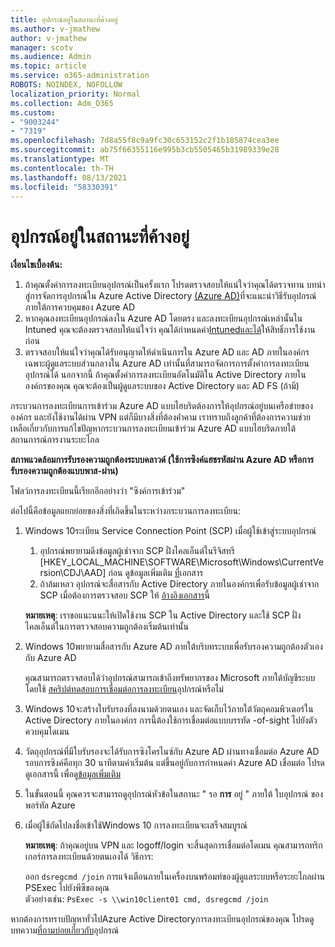 ```yaml
---
title: อุปกรณ์อยู่ในสถานะที่ค้างอยู่
ms.author: v-jmathew
author: v-jmathew
manager: scotv
ms.audience: Admin
ms.topic: article
ms.service: o365-administration
ROBOTS: NOINDEX, NOFOLLOW
localization_priority: Normal
ms.collection: Adm_O365
ms.custom:
- "9003244"
- "7319"
ms.openlocfilehash: 7d8a55f8c9a9fc30c653152c2f1b185874cea3ee
ms.sourcegitcommit: ab75f66355116e995b3cb5505465b31989339e28
ms.translationtype: MT
ms.contentlocale: th-TH
ms.lasthandoff: 08/13/2021
ms.locfileid: "58330391"
---
```

# <a name="device-in-pending-state"></a>อุปกรณ์อยู่ในสถานะที่ค้างอยู่

**เงื่อนไขเบื้องต้น:**

1. ถ้าคุณตั้งค่าการลงทะเบียนอุปกรณ์เป็นครั้งแรก โปรดตรวจสอบให้แน่ใจว่าคุณได้ตรวจทาน บทนําสู่การจัดการอุปกรณ์ใน Azure Active Directory [(Azure AD)](https://docs.microsoft.com/azure/active-directory/devices/overview?WT.mc_id=Portal-Microsoft_Azure_Support)ที่จะแนะนําวิธีรับอุปกรณ์ภายใต้การควบคุมของ Azure AD
2. หากคุณลงทะเบียนอุปกรณ์ลงใน Azure AD โดยตรง และลงทะเบียนอุปกรณ์เหล่านั้นใน Intuned คุณจะต้องตรวจสอบให้แน่ใจว่า คุณได้กําหนดค่า[Intuned](https://docs.microsoft.com/mem/intune/enrollment/device-enrollment?WT.mc_id=Portal-Microsoft_Azure_Support)[และได้](https://docs.microsoft.com/mem/intune/fundamentals/licenses-assign?WT.mc_id=Portal-Microsoft_Azure_Support)ให้สิทธิ์การใช้งานก่อน
3. ตรวจสอบให้แน่ใจว่าคุณได้รับอนุญาตให้ดําเนินการใน Azure AD และ AD ภายในองค์กร เฉพาะผู้ดูแลระบบส่วนกลางใน Azure AD เท่านั้นที่สามารถจัดการการตั้งค่าการลงทะเบียนอุปกรณ์ได้ นอกจากนี้ ถ้าคุณตั้งค่าการลงทะเบียนอัตโนมัติใน Active Directory ภายในองค์กรของคุณ คุณจะต้องเป็นผู้ดูแลระบบของ Active Directory และ AD FS (ถ้ามี)

กระบวนการลงทะเบียนการเข้าร่วม Azure AD แบบไฮบริดต้องการให้อุปกรณ์อยู่บนเครือข่ายขององค์กร และยังใช้งานได้ผ่าน VPN แต่ก็มีบางสิ่งที่ต้องค่ําคาม เราทราบถึงลูกค้าที่ต้องการความช่วยเหลือเกี่ยวกับการแก้ไขปัญหากระบวนการลงทะเบียนเข้าร่วม Azure AD แบบไฮบริดภายใต้สถานการณ์การงานระยะไกล

**สภาพแวดล้อมการรับรองความถูกต้องระบบคลาวด์ (ใช้การซิงค์แฮชรหัสผ่าน Azure AD หรือการรับรองความถูกต้องแบบพาส-ผ่าน)**

โฟลว์การลงทะเบียนนี้เรียกอีกอย่างว่า "ซิงค์การเข้าร่วม"

ต่อไปนี้คือข้อมูลแยกย่อยของสิ่งที่เกิดขึ้นในระหว่างกระบวนการลงทะเบียน:

1. Windows 10ระเบียน Service Connection Point (SCP) เมื่อผู้ใช้เข้าสู่ระบบอุปกรณ์

    1. อุปกรณ์พยายามดึงข้อมูลผู้เช่าจาก SCP ฝั่งไคลเอ็นต์ในรีจิสทรี [HKEY_LOCAL_MACHINE\SOFTWARE\Microsoft\Windows\CurrentVersion\CDJ\AAD] ก่อน ดูข้อมูลเพิ่มเติม [ที่](https://docs.microsoft.com/azure/active-directory/devices/hybrid-azuread-join-control)เอกสาร
    1. ถ้าล้มเหลว อุปกรณ์จะสื่อสารกับ Active Directory ภายในองค์กรเพื่อรับข้อมูลผู้เช่าจาก SCP เมื่อต้องการตรวจสอบ SCP ให้ [อ้างอิงเอกสาร](https://docs.microsoft.com/azure/active-directory/devices/hybrid-azuread-join-manual#configure-a-service-connection-point)นี้

    **หมายเหตุ**: เราขอแนะนนะให้เปิดใช้งาน SCP ใน Active Directory และใช้ SCP ฝั่งไคลเอ็นต์ในการตรวจสอบความถูกต้องเริ่มต้นเท่านั้น

2. Windows 10พยายามสื่อสารกับ Azure AD ภายใต้บริบทระบบเพื่อรับรองความถูกต้องตัวเองกับ Azure AD

    คุณสามารถตรวจสอบได้ว่าอุปกรณ์สามารถเข้าถึงทรัพยากรของ Microsoft ภายใต้บัญชีระบบโดยใช้ [สคริปต์ทดสอบการเชื่อมต่อการลงทะเบียน](https://gallery.technet.microsoft.com/Test-Device-Registration-3dc944c0)อุปกรณ์หรือไม่

3. Windows 10จะสร้างใบรับรองที่ลงนามด้วยตนเอง และจัดเก็บไว้ภายใต้วัตถุคอมพิวเตอร์ใน Active Directory ภายในองค์กร การนี้ต้องใช้การเชื่อมต่อแบบบรรทัด -of-sight ไปยังตัวควบคุมโดเมน

4. วัตถุอุปกรณ์ที่มีใบรับรองจะได้รับการซิงโครไนซ์กับ Azure AD ผ่านทางเชื่อมต่อ Azure AD รอบการซิงค์คือทุก 30 นาทีตามค่าเริ่มต้น แต่ขึ้นอยู่กับการกําหนดค่า Azure AD เชื่อมต่อ โปรดดูเอกสารนี้ เพื่อดู[ข้อมูลเพิ่มเติม](https://docs.microsoft.com/azure/active-directory/hybrid/how-to-connect-sync-configure-filtering#organizational-unitbased-filtering)

5. ในขั้นตอนนี้ คุณควรจะสามารถดูอุปกรณ์หัวข้อในสถานะ " รอ **การ** อยู่ " ภายใต้ ใบอุปกรณ์ ของพอร์ทัล Azure

6. เมื่อผู้ใช้ถัดไปลงชื่อเข้าใช้Windows 10 การลงทะเบียนจะเสร็จสมบูรณ์

    **หมายเหตุ**: ถ้าคุณอยู่บน VPN และ logoff/login จะสิ้นสุดการเชื่อมต่อโดเมน คุณสามารถทริกเกอร์การลงทะเบียนด้วยตนเองได้ วิธีการ:
    
    ออก `dsregcmd /join` การแจ้งเตือนภายในเครื่องบนพร้อมท์ของผู้ดูแลระบบหรือระยะไกลผ่าน PSExec ไปยังพีซีของคุณ\
    ตัวอย่างเช่น: `PsExec -s \\win10client01 cmd, dsregcmd /join`

หากต้องการทราบปัญหาทั่วไปAzure Active Directoryการลงทะเบียนอุปกรณ์ของคุณ โปรดดู บทความ[ที่ถามบ่อยเกี่ยวกับ](https://docs.microsoft.com/azure/active-directory/devices/faq)อุปกรณ์
